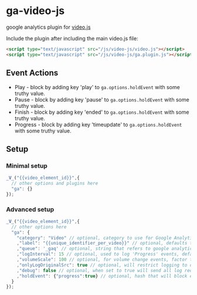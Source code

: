 # ga-video-js

google analytics plugin for [video.js](https://github.com/zencoder/video-js)

Include the plugin after including the main video.js file:

```html
<script type="text/javascript" src="/js/video-js/video.js"></script>
<script type="text/javascript" src="/js/video-js/ga.plugin.js"></script>
```

## Event Actions

* Play - block by adding key 'play' to `ga.options.holdEvent` with some truthy value.
* Pause - block by adding key 'pause' to `ga.options.holdEvent` with some truthy value.
* Finish - block by adding key 'ended' to `ga.options.holdEvent` with some truthy value.
* Progress - block by adding key 'timeupdate' to `ga.options.holdEvent` with some truthy value.

## Setup

### Minimal setup
```javascript
_V_("{{video_element_id}}",{
  // other options and plugins here
  "ga": {}
});
```

### Advanced setup
```javascript
_V_("{{video_element_id}}",{
  // other options here
  "ga": {
    "category": "Video" // optional, category to use for Google Analytics Events, defaults to 'Video'
    ,"label": "{{unique_identifier_per_video}}" // optional, defaults to player.currentSrc()
    ,"queue": '_gaq' // optional, string that refers to google analytics queue array in window scope, defaults to '_gaq'
    ,"logInterval": 15 // optional, used to log 'Progress' events, defaults to 15 seconds
    ,"volumeScale": 100 // optional, for volume change events, factor to normalize volume (as volume is stored as a float between 0.0 and 1.0), defaults to 100
    ,"onlyLogOriginalSrc": true // optional, will restrict logging to only apply to the original source of the video element in case the source is being changed (ads), defaults to true
    ,"debug": false // optional, when set to true will send all log reqeusts to _V_.log, which should go to window.console.log, defaults to false
    ,"holdEvent": {"progress":true} // optional, hash that will block events from being logged to GA.
  }
});
```
